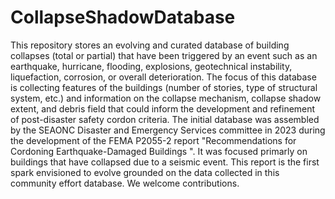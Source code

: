 # CollapseShadowDatabase
This repository stores an evolving and curated database of building collapses (total or partial) that have been triggered by an event such as an earthquake, hurricane, flooding, explosions, geotechnical instability, liquefaction, corrosion, or overall deterioration. 
The focus of this database is collecting features of the buildings (number of stories, type of structural system, etc.) and information on the collapse mechanism, collapse shadow extent, and debris field that could inform the development and refinement of post-disaster safety cordon criteria.
The initial database was assembled by the SEAONC Disaster and Emergency Services committee in 2023 during the development of the FEMA P2055-2 report "Recommendations for Cordoning Earthquake-Damaged Buildings ". It was focused primarly on buildings that have collapsed due to a seismic event.
This report is the first spark envisioned to evolve grounded on the data collected in this community effort database. We welcome contributions.
